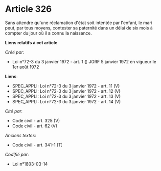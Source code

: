 # Article 326

Sans attendre qu'une réclamation d'état soit intentée par l'enfant, le mari peut, par tous moyens, contester sa paternité
dans un délai de six mois à compter du jour où il a connu la naissance.

**Liens relatifs à cet article**

_Créé par_:

  - Loi n°72-3 du 3 janvier 1972 - art. 1 () JORF 5 janvier 1972 en vigueur le 1er août 1972

**Liens**:

  - SPEC_APPLI: Loi n°72-3 du 3 janvier 1972 - art. 11 (V)
  - SPEC_APPLI: Loi n°72-3 du 3 janvier 1972 - art. 12 (V)
  - SPEC_APPLI: Loi n°72-3 du 3 janvier 1972 - art. 13 (V)
  - SPEC_APPLI: Loi n°72-3 du 3 janvier 1972 - art. 14 (V)

_Cité par_:

  - Code civil - art. 325 (V)
  - Code civil - art. 62 (V)

_Anciens textes_:

  - Code civil - art. 341-1 (T)

_Codifié par_:

  - Loi n°1803-03-14
